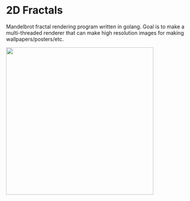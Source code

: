 # 2D Fractals
Mandelbrot fractal rendering program written in golang. Goal is to make a multi-threaded renderer that can make high resolution images for making wallpapers/posters/etc.

<img src="/assests/Image1.png" width=400 />